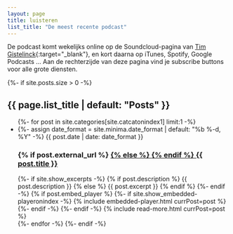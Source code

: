 ```yaml
---
layout: page
title: luisteren
list_title: "De meest recente podcast"
---
```

De podcast komt wekelijks online op de Soundcloud-pagina van [Tim Gistelinck](https://soundcloud.com/tim-gistelinck){:target="_blank"}, en kort daarna op iTunes, Spotify, Google Podcasts … Aan de rechterzijde van deze pagina vind je subscribe buttons voor alle grote diensten.


<div class="most_recent_podcast">
  {%- if site.posts.size > 0 -%}
    <h2 class="post-list-heading">{{ page.list_title | default: "Posts" }}</h2>
    <ul class="post-list">
    {%- for post in site.categories[site.catcatonindex1] limit:1 -%}
      <li>
        {%- assign date_format = site.minima.date_format | default: "%b %-d, %Y" -%}
        <span class="post-meta">{{ post.date | date: date_format }}</span>
        <h3>
          {% if post.external_url %}
          <a href="{{ post.external_url }}" target="_blank">
              {% else %}
              <a href="{{ post.url | relative_url }}">
                  {% endif %}
                  {{ post.title }}
              </a>
        </h3>
        {%- if site.show_excerpts -%}
          {% if post.description %}
            {{ post.description }}
          {% else %}
           {{ post.excerpt }}
          {% endif %}
        {%- endif -%}
        {% if post.embed_player %}
         {%- if site.show_embedded-playeronindex -%}
           {% include embedded-player.html currPost=post %}
        {%- endif -%}
        {%- endif -%}
        {% include read-more.html currPost=post %}
      </li>
      {%- endfor -%}
  {%- endif -%}